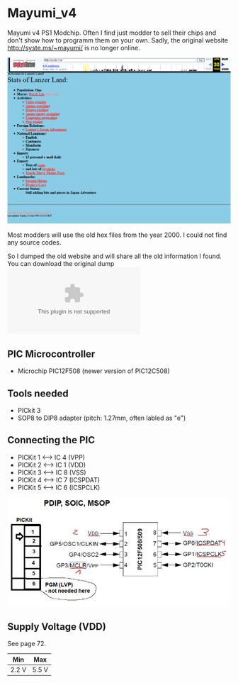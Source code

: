 # Mayumi_v4
Mayumi v4 PS1 Modchip. Often I find just modder to sell their chips and don't show how to programm them on your own.
Sadly, the original website http://syste.ms/~mayumi/ is no longer online.

![Screenshot of Website](/images/original_website.PNG)

Most modders will use the old hex files from the year 2000. I could not find any source codes.

So I dumped the old website and will share all the old information I found.
You can download the original dump ![here](/doc/mod0927.zip)

## PIC Microcontroller
* Microchip PIC12F508 (newer version of PIC12C508)

## Tools needed
* PICkit 3
* SOP8 to DIP8 adapter (pitch: 1.27mm, often labled as "e")

## Connecting the PIC

* PICKit 1 ⟷ IC 4 (VPP)
* PICKit 2 ⟷ IC 1 (VDD)
* PICKit 3 ⟷ IC 8 (VSS)
* PICKit 4 ⟷ IC 7 (ICSPDAT)
* PICKit 5 ⟷ IC 6 (ICSPCLK)

![Connect the PIC](/images/pickit-to-12f508v2.jpg)

## Supply Voltage (VDD)

See page 72.

| Min   | Max   |
|-------|-------|
| 2.2 V | 5.5 V |
